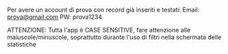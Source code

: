Per avere un account di prova con record già inseriti e testati:
Email: prova@gmail.com
PW: prova1234

ATTENZIONE: Tutta l'app è CASE SENSITIVE, fare attenzione alle maiuscole/minuscole, soprattutto durante l'uso di filtri nella schermata delle statistiche

